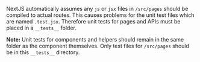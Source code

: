NextJS automatically assumes any `js` or `jsx` files in `/src/pages` should be compiled to actual routes. This causes problems for the unit test files which are named `.test.jsx`. Therefore unit tests for pages and APIs must be placed in a `__tests__` folder.

**Note:** Unit tests for components and helpers should remain in the same folder as the component themselves. Only test files for `/src/pages` should be in this `__tests__` directory.
